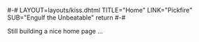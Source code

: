 #-#
LAYOUT=layouts/kiss.dhtml
TITLE="Home"
LINK="Pickfire"
SUB="Engulf the Unbeatable"
return
#-#

<p title="Ops, you have found me!">
  Still building a nice home page ...
</p>
